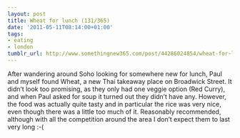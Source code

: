```yaml
---
layout: post
title: Wheat for lunch (131/365)
date: '2011-05-11T08:14:00+01:00'
tags:
- eating
- london
tumblr_url: http://www.somethingnew365.com/post/44286024854/wheat-for-lunch-131365
---
```

After wandering around Soho looking for somewhere new for lunch, Paul and myself found Wheat, a new Thai takeaway place on Broadwick Street.
It didn’t look too promising, as they only had one veggie option (Red Curry), and when Paul asked for soup it turned out they didn’t have any. However, the food was actually quite tasty and in particular the rice was very nice, even though there was a little too much of it.
Reasonably recommended, although with all the competition around the area I don’t expect them to last very long :-(
